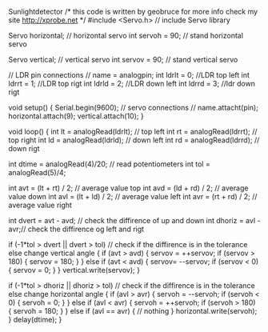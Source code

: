 Sunlightdetector
/* this code is written by geobruce
for more info check my site http://xprobe.net
*/
#include <Servo.h> // include Servo library 

Servo horizontal; // horizontal servo
int servoh = 90; // stand horizontal servo

Servo vertical; // vertical servo 
int servov = 90; // stand vertical servo

// LDR pin connections
// name = analogpin;
int ldrlt = 0; //LDR top left
int ldrrt = 1; //LDR top rigt
int ldrld = 2; //LDR down left
int ldrrd = 3; //ldr down rigt

void setup()
{
  Serial.begin(9600);
// servo connections
// name.attacht(pin);
  horizontal.attach(9); 
  vertical.attach(10);
}

void loop() 
{
  int lt = analogRead(ldrlt); // top left
  int rt = analogRead(ldrrt); // top right
  int ld = analogRead(ldrld); // down left
  int rd = analogRead(ldrrd); // down rigt

  int dtime = analogRead(4)/20; // read potentiometers
int tol = analogRead(5)/4;

int avt = (lt + rt) / 2; // average value top
int avd = (ld + rd) / 2; // average value down
int avl = (lt + ld) / 2; // average value left
int avr = (rt + rd) / 2; // average value right

int dvert = avt - avd; // check the diffirence of up and down
int dhoriz = avl - avr;// check the diffirence og left and rigt

if (-1*tol > dvert || dvert > tol) // check if the diffirence is in the tolerance else change vertical angle
{
if (avt > avd)
{
servov = ++servov;
if (servov > 180)
{
servov = 180;
}
}
else if (avt < avd)
{
servov= --servov;
if (servov < 0)
{
servov = 0;
}
}
vertical.write(servov);
}

if (-1*tol > dhoriz || dhoriz > tol) // check if the diffirence is in the tolerance else change horizontal angle
{
if (avl > avr)
{
servoh = --servoh;
if (servoh < 0)
{
servoh = 0;
}
}
else if (avl < avr)
{
servoh = ++servoh;
if (servoh > 180)
{
servoh = 180;
}
}
else if (avl == avr)
{
// nothing
}
horizontal.write(servoh);
}
delay(dtime);
} 
